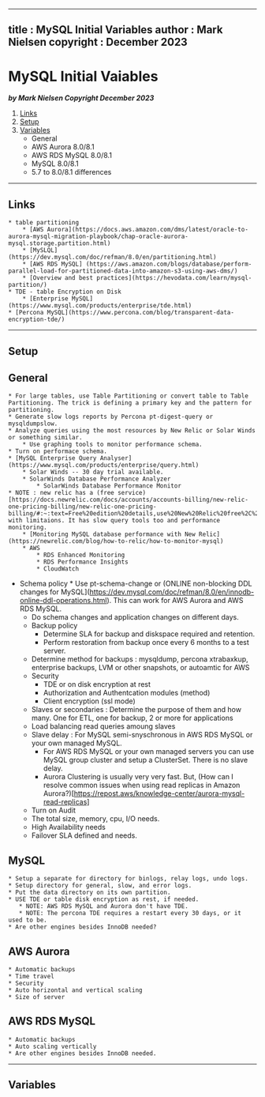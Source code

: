 
---
title : MySQL Initial Variables
author : Mark Nielsen
copyright : December 2023
---


MySQL Initial Vaiables
==============================

_**by Mark Nielsen
Copyright December 2023**_

1. [Links](#links)
2. [Setup](#setup)
3. [Variables](#variables)
    * General
    * AWS Aurora 8.0/8.1
    * AWS RDS MySQL 8.0/8.1
    * MySQL 8.0/8.1
    * 5.7 to 8.0/8.1 differences

* * *
<a name=links></a>Links
-----
    * table partitioning
        * [AWS Aurora](https://docs.aws.amazon.com/dms/latest/oracle-to-aurora-mysql-migration-playbook/chap-oracle-aurora-mysql.storage.partition.html)
        * [MySLQL](https://dev.mysql.com/doc/refman/8.0/en/partitioning.html)
        * [AWS RDS MySQL] (https://aws.amazon.com/blogs/database/perform-parallel-load-for-partitioned-data-into-amazon-s3-using-aws-dms/)
        * [Overview and best practices](https://hevodata.com/learn/mysql-partition/)
    * TDE - table Encryption on Disk
        * [Enterprise MySQL](https://www.mysql.com/products/enterprise/tde.html)
	* [Percona MySQL](https://www.percona.com/blog/transparent-data-encryption-tde/)

* * *
<a name=Setup></a>Setup
-----


## General
    * For large tables, use Table Partitioning or convert table to Table Partitioning. The trick is defining a primary key and the pattern for partitioning.
    * Generate slow logs reports by Percona pt-digest-query or mysqldumpslow.
    * Analyze queries using the most resources by New Relic or Solar Winds or something similar.
        * Use graphing tools to monitor performance schema.
	* Turn on performace schema.
	* [MySQL Enterprise Query Analyser](https://www.mysql.com/products/enterprise/query.html)
        * Solar Winds -- 30 day trial available. 
	    * SolarWinds Database Performance Analyzer
            * SolarWinds Database Performance Monitor
	* NOTE : new relic has a (free service)[https://docs.newrelic.com/docs/accounts/accounts-billing/new-relic-one-pricing-billing/new-relic-one-pricing-billing/#:~:text=Free%20edition%20details,use%20New%20Relic%20free%2C%20forever.] with limitaions. It has slow query tools too and performance monitoring.
	    * [Monitoring MySQL database performance with New Relic](https://newrelic.com/blog/how-to-relic/how-to-monitor-mysql)
        * AWS
            * RDS Enhanced Monitoring
            * RDS Performance Insights
            * CloudWatch
* Schema policy
        * Use pt-schema-change or (ONLINE non-blocking DDL changes for MySQL](https://dev.mysql.com/doc/refman/8.0/en/innodb-online-ddl-operations.html). This can work for AWS Aurora and AWS RDS MySQL.
	* Do schema changes and application changes on different days.
    * Backup policy
        * Determine SLA for backup and diskspace required and retention.
        * Perform restoration from backup once every 6 months to a test server.
	* Determine method for backups : mysqldump, percona xtrabaxkup, enterprise backups, LVM or other snapshots, or autoamtic for AWS
    * Security
        * TDE or on disk encryption at rest
        * Authorization and Authentcation modules (method)
        * Client encryption (ssl mode)
    * Slaves or secondaries : Determine the purpose of them and how many. One for ETL, one for backup, 2 or more for applications
    * Load balancing read queries amoung slaves
    * Slave delay : For MySQL semi-snyschronous in AWS RDS MySQL or your own managed MySQL.
        * For AWS RDS MySQL or your own managed servers you can use MySQL group cluster and setup a ClusterSet. There is no slave delay.
        * Aurora Clustering is usually very very fast. But, (How can I resolve common issues when using read replicas in Amazon Aurora?)[https://repost.aws/knowledge-center/aurora-mysql-read-replicas]
    * Turn on Audit
    * The total size, memory, cpu, I/O needs. 
    * High Availability needs
    * Failover SLA defined and needs. 

## MySQL
    * Setup a separate for directory for binlogs, relay logs, undo logs.
    * Setup directory for general, slow, and error logs.
    * Put the data directory on its own partition.
    * USE TDE or table disk encryption as rest, if needed.
       * NOTE: AWS RDS MySQL and Aurora don't have TDE.
       * NOTE: The percona TDE requires a restart every 30 days, or it used to be.     
    * Are other engines besides InnoDB needed?

## AWS Aurora
    * Automatic backups
    * Time travel
    * Security
    * Auto horizontal and vertical scaling
    * Size of server

## AWS RDS MySQL
    * Automatic backups
    * Auto scaling vertically
    * Are other engines besides InnoDB needed.

* * *
<a name=variables></a>Variables
-----

